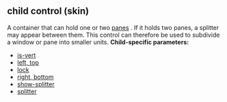 ## child control (skin)


A container that can hold one or two
[panes](/ref/%7Bskin%7D/control/main.md) . If it holds two panes, a splitter
may appear between them. This control can therefore be used to subdivide
a window or pane into smaller units.
**Child-specific parameters:**
+   [is-vert](/ref/%7Bskin%7D/param/is-vert.md) 
+   [left, top](/ref/%7Bskin%7D/param/left.md) 
+   [lock](/ref/%7Bskin%7D/param/lock.md) 
+   [right, bottom](/ref/%7Bskin%7D/param/right.md) 
+   [show-splitter](/ref/%7Bskin%7D/param/show-splitter.md) 
+   [splitter](/ref/%7Bskin%7D/param/splitter.md) 

